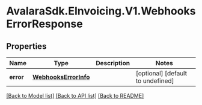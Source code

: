 # AvalaraSdk.EInvoicing.V1.WebhooksErrorResponse

## Properties

Name | Type | Description | Notes
------------ | ------------- | ------------- | -------------
**error** | [**WebhooksErrorInfo**](WebhooksErrorInfo.md) |  | [optional] [default to undefined]

[[Back to Model list]](../../../README.md#documentation-for-models) [[Back to API list]](../../../README.md#documentation-for-api-endpoints) [[Back to README]](../../../README.md)

